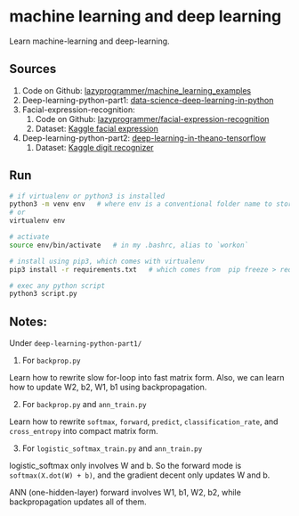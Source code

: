 # machine learning and deep learning
Learn machine-learning and deep-learning.

## Sources
1. Code on Github: [lazyprogrammer/machine_learning_examples](https://github.com/lazyprogrammer/machine_learning_examples/)
2. Deep-learning-python-part1: [data-science-deep-learning-in-python](https://www.udemy.com/data-science-deep-learning-in-python/)
3. Facial-expression-recognition:
	1. Code on Github: [lazyprogrammer/facial-expression-recognition](https://github.com/lazyprogrammer/facial-expression-recognition)
	2. Dataset: [Kaggle facial expression](https://www.kaggle.com/c/challenges-in-representation-learning-facial-expression-recognition-challenge)
4. Deep-learning-python-part2: [deep-learning-in-theano-tensorflow](https://www.udemy.com/data-science-deep-learning-in-theano-tensorflow/)
	1. Dataset: [Kaggle digit recognizer](https://www.kaggle.com/c/digit-recognizer)

## Run
```bash
# if virtualenv or python3 is installed
python3 -m venv env   # where env is a conventional folder name to store all the scripts and dependencies
# or 
virtualenv env

# activate
source env/bin/activate   # in my .bashrc, alias to `workon`

# install using pip3, which comes with virtualenv
pip3 install -r requirements.txt   # which comes from  pip freeze > requirements.txt

# exec any python script
python3 script.py
```



## Notes:
Under `deep-learning-python-part1/`
1. For `backprop.py`

Learn how to rewrite slow for-loop into fast matrix form. Also, we can learn how to update W2, b2, W1, b1 using backpropagation.

2. For `backprop.py` and `ann_train.py`

Learn how to rewrite `softmax`, `forward`, `predict`, `classification_rate`, and `cross_entropy` into compact matrix form.

3. For `logistic_softmax_train.py` and `ann_train.py`

logistic_softmax only involves W and b. So the forward mode is `softmax(X.dot(W) + b)`, and the gradient decent only updates W and b.

ANN (one-hidden-layer) forward involves W1, b1, W2, b2, while backpropagation updates all of them. 
